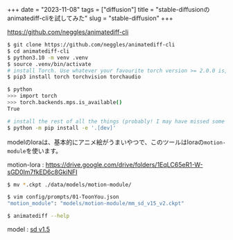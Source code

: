 +++
date = "2023-11-08"
tags = ["diffusion"]
title = "stable-diffusionのanimatediff-cliを試してみた"
slug = "stable-diffusion"
+++

https://github.com/neggles/animatediff-cli

```sh
$ git clone https://github.com/neggles/animatediff-cli
$ cd animatediff-cli
$ python3.10 -m venv .venv
$ source .venv/bin/activate
# install Torch. Use whatever your favourite torch version >= 2.0.0 is, but, good luck on non-nVidia...
$ pip3 install torch torchvision torchaudio

$ python
>>> import torch
>>> torch.backends.mps.is_available()
True

# install the rest of all the things (probably! I may have missed some deps.)
$ python -m pip install -e '.[dev]'
```

modelのloraは、基本的にアニメ絵がうまいやつで、このツールはloraの`motion-module`を使います。

motion-lora : https://drive.google.com/drive/folders/1EqLC65eR1-W-sGD0Im7fkED6c8GkiNFI

```sh
$ mv *.ckpt ./data/models/motion-module/

$ vim config/prompts/01-ToonYou.json
"motion_module": "models/motion-module/mm_sd_v15_v2.ckpt"

$ animatediff --help
```

model : [sd v1.5](https://huggingface.co/runwayml/stable-diffusion-v1-5)
